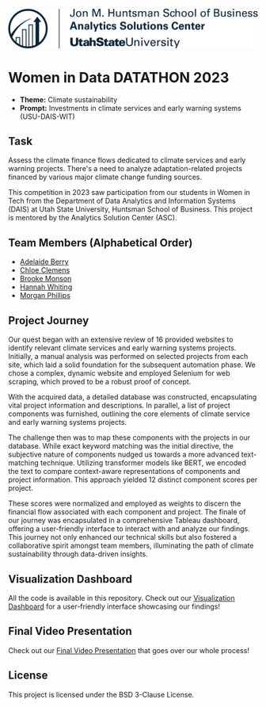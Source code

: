 ![Logo](ASC.png)



# Women in Data DATATHON 2023

- **Theme:** Climate sustainability
- **Prompt:** Investments in climate services and early warning systems (USU-DAIS-WIT)

## Task

Assess the climate finance flows dedicated to climate services and early warning projects. There's a need to analyze adaptation-related projects financed by various major climate change funding sources.

This competition in 2023 saw participation from our students in Women in Tech from the Department of Data Analytics and Information Systems (DAIS) at Utah State University, Huntsman School of Business. This project is mentored by the Analytics Solution Center (ASC).

## Team Members (Alphabetical Order)

- [Adelaide Berry](https://www.linkedin.com/in/adelaideberry/)
- [Chloe Clemens](https://www.linkedin.com/in/chloe-clemens/)
- [Brooke Monson](https://www.linkedin.com/in/brooke-monson-484527122/)
- [Hannah Whiting](https://www.linkedin.com/in/hannah-whiting-/)
- [Morgan Phillips](https://www.linkedin.com/in/morganphillips-/)

## Project Journey

Our quest began with an extensive review of 16 provided websites to identify relevant climate services and early warning systems projects. Initially, a manual analysis was performed on selected projects from each site, which laid a solid foundation for the subsequent automation phase. We chose a complex, dynamic website and employed Selenium for web scraping, which proved to be a robust proof of concept.

With the acquired data, a detailed database was constructed, encapsulating vital project information and descriptions. In parallel, a list of project components was furnished, outlining the core elements of climate service and early warning systems projects.

The challenge then was to map these components with the projects in our database. While exact keyword matching was the initial directive, the subjective nature of components nudged us towards a more advanced text-matching technique. Utilizing transformer models like BERT, we encoded the text to compare context-aware representations of components and project information. This approach yielded 12 distinct component scores per project.

These scores were normalized and employed as weights to discern the financial flow associated with each component and project. The finale of our journey was encapsulated in a comprehensive Tableau dashboard, offering a user-friendly interface to interact with and analyze our findings. This journey not only enhanced our technical skills but also fostered a collaborative spirit amongst team members, illuminating the path of climate sustainability through data-driven insights.


## Visualization Dashboard 
All the code is available in this repository. Check out our [Visualization Dashboard](https://public.tableau.com/shared/YNFS44TNG?:display_count=n&:origin=viz_share_link) for a user-friendly interface showcasing our findings! 

## Final Video Presentation
Check out our [Final Video Presentation](https://youtu.be/6rtSXdMjmmE) that goes over our whole process!

## License

This project is licensed under the BSD 3-Clause License.

